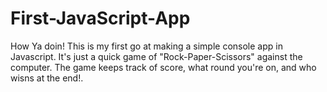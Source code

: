 # First-JavaScript-App
How Ya doin! This is my first go at making a simple console app in Javascript. It's just a quick game of 
"Rock-Paper-Scissors" against the computer. The game keeps track of score, what round you're on, and who wisns at the end!.